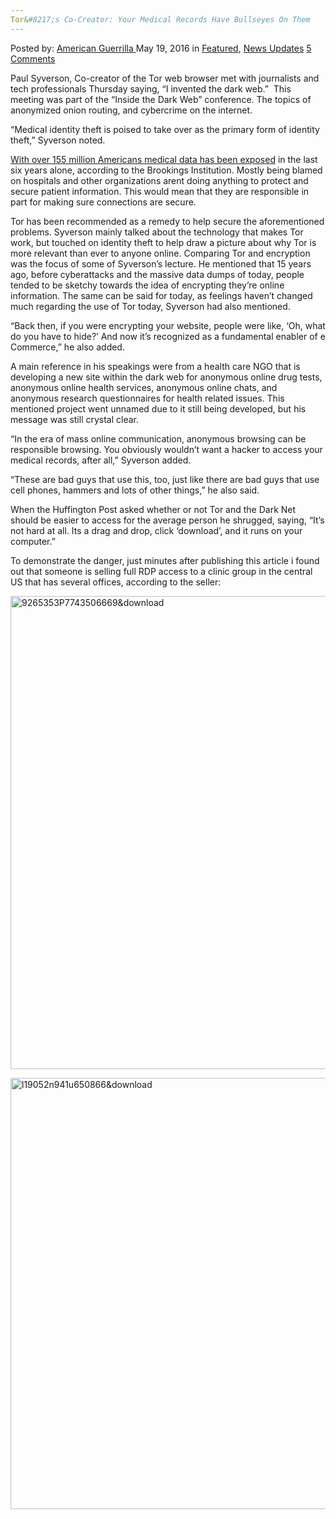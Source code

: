 ```yaml
---
Tor&#8217;s Co-Creator: Your Medical Records Have Bullseyes On Them
---
```

<article class="post-listing post-14110 post type-post status-publish format-standard has-post-thumbnail hentry  tag-bullseyes tag-cocreator tag-medical tag-records tag-tors">
    <div class="post-inner">
        <span>Posted by: <a href="https://www.deepdotweb.com/author/americanguerrilla/" title="">American Guerrilla </a></span>
    <span>May 19, 2016</span>
    <span>in <a href="https://www.deepdotweb.com/category/deepdot-news/" rel="category tag">Featured</a>, <a href="https://www.deepdotweb.com/category/news-updates/" rel="category tag">News Updates</a></span>
    <span><a href="https://www.deepdotweb.com/2016/05/19/tors-co-creator-medical-records-bullseyes/#comments">5 Comments</a></span>
    </p>
    <div class="clear"></div>
    <div class="entry">
    <p>Paul Syverson, Co-creator of the Tor web browser met with journalists and tech professionals Thursday saying, “I invented the dark web.”  This meeting was part of the “Inside the Dark Web” conference. The topics of anonymized onion routing, and cybercrime on the internet.</p>
    <p>“Medical identity theft is poised to take over as the primary form of identity theft,” Syverson noted.</p>
    <p><a href="http://www.huffingtonpost.com/entry/paul-syverson-tor-interview_us_5734a06ae4b060aa78197df2">With over 155 million Americans medical data has been exposed</a> in the last six years alone, according to the Brookings Institution. Mostly being blamed on hospitals and other organizations arent doing anything to protect and secure patient information. This would mean that they are responsible in part for making sure connections are secure.</p>
    <p>Tor has been recommended as a remedy to help secure the aforementioned problems. Syverson mainly talked about the technology that makes Tor work, but touched on identity theft to help draw a picture about why Tor is more relevant than ever to anyone online. Comparing Tor and encryption was the focus of some of Syverson&#8217;s lecture. He mentioned that 15 years ago, before cyberattacks and the massive data dumps of today, people tended to be sketchy towards the idea of encrypting they&#8217;re online information. The same can be said for today, as feelings haven&#8217;t changed much regarding the use of Tor today, Syverson had also mentioned.</p>
    <p>“Back then, if you were encrypting your website, people were like, &#8216;Oh, what do you have to hide?&#8217; And now it&#8217;s recognized as a fundamental enabler of e Commerce,” he also added.</p>
    <p>A main reference in his speakings were from a health care NGO that is developing a new site within the dark web for anonymous online drug tests, anonymous online health services, anonymous online chats, and anonymous research questionnaires for health related issues. This mentioned project went unnamed due to it still being developed, but his message was still crystal clear.</p>
    <p>“In the era of mass online communication, anonymous browsing can be responsible browsing. You obviously wouldn&#8217;t want a hacker to access your medical records, after all,” Syverson added.</p>
    <p>“These are bad guys that use this, too, just like there are bad guys that use cell phones, hammers and lots of other things,” he also said.</p>
    <p>When the Huffington Post asked whether or not Tor and the Dark Net should be easier to access for the average person he shrugged, saying, “It&#8217;s not hard at all. Its a drag and drop, click &#8216;download&#8217;, and it runs on your computer.”</p>
    <p>To demonstrate the danger, just minutes after publishing this article i found out that someone is selling full RDP access to a clinic group in the central US that has several offices, according to the seller:</p>
    <p><a href="https://www.deepdotweb.com/wp-content/uploads/2016/05/9265353P7743506669download.png"><img class="aligncenter  wp-image-14119" src="https://www.deepdotweb.com/wp-content/uploads/2016/05/9265353P7743506669download.png" alt="9265353P7743506669&amp;download" width="952" height="757" srcset="https://www.deepdotweb.com/wp-content/uploads/2016/05/9265353P7743506669download.png 1683w, https://www.deepdotweb.com/wp-content/uploads/2016/05/9265353P7743506669download-300x239.png 300w, https://www.deepdotweb.com/wp-content/uploads/2016/05/9265353P7743506669download-1024x814.png 1024w" sizes="(max-width: 952px) 100vw, 952px"/></a></p>
    <p><a href="https://www.deepdotweb.com/wp-content/uploads/2016/05/l19052n941u650866download.png"><img class="aligncenter  wp-image-14120" src="https://www.deepdotweb.com/wp-content/uploads/2016/05/l19052n941u650866download.png" alt="l19052n941u650866&amp;download" width="871" height="690" srcset="https://www.deepdotweb.com/wp-content/uploads/2016/05/l19052n941u650866download.png 1685w, https://www.deepdotweb.com/wp-content/uploads/2016/05/l19052n941u650866download-300x238.png 300w, https://www.deepdotweb.com/wp-content/uploads/2016/05/l19052n941u650866download-1024x812.png 1024w" sizes="(max-width: 871px) 100vw, 871px"/></a></p>
    </div>
    <span style="display:none"><a href="https://www.deepdotweb.com/tag/bullseyes/" rel="tag">bullseyes</a> <a href="https://www.deepdotweb.com/tag/cocreator/" rel="tag">cocreator</a> <a href="https://www.deepdotweb.com/tag/medical/" rel="tag">medical</a> <a href="https://www.deepdotweb.com/tag/records/" rel="tag">records</a> <a href="https://www.deepdotweb.com/tag/tors/" rel="tag">tors</a></span> <span style="display:none" class="updated">2016-05-19</span>
    <div style="display:none" class="vcard author" itemprop="author" itemscope itemtype="http://schema.org/Person"><strong class="fn" itemprop="name"><a href="https://www.deepdotweb.com/author/americanguerrilla/" title="Posts by American Guerrilla" rel="author">American Guerrilla</a></strong></div>
    </div>
</article>

